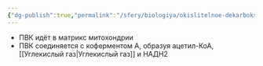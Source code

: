 ```yaml
---
{"dg-publish":true,"permalink":"/sfery/biologiya/okislitelnoe-dekarboksilirovanie/","tags":["Общаябиология"]}
---
```


- ПВК идёт в матрикс митохондрии
- ПВК соединяется с коферментом А, образуя ацетил-КоА, [[Углекислый газ\|Углекислый газ]] и НАДН2
